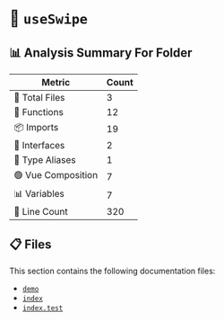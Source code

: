 # 📁 `useSwipe`

## 📊 Analysis Summary For Folder

| Metric | Count |
|--------|-------|
| 📁 Total Files | 3 |
| 🔧 Functions | 12 |
| 📦 Imports | 19 |
| 📐 Interfaces | 2 |
| 📑 Type Aliases | 1 |
| 🟢 Vue Composition | 7 |
| 📊 Variables | 7 |
| 🔢 Line Count | 320 |


## 📋 Files

This section contains the following documentation files:

- [`demo`](./demo.md)
- [`index`](./index.md)
- [`index.test`](./index.test.md)